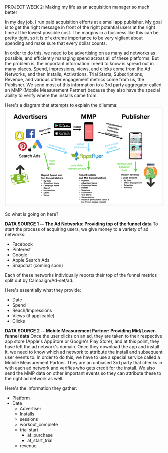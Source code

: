 PROJECT WEEK 2: Making my life as an acquisition manager so much better

In my day job, I run paid acquisition efforts at a small app publisher. My goal is to get the right message in front of the right potential users at the right time at the lowest possible cost. The margins in a business like this can be pretty tight, so it is of extreme importance to be very vigilant about spending and make sure that every dollar counts. 

In order to do this, we need to be advertising on as many ad networks as possible, and efficiently managing spend across all of these platforms. But the problem is, the important information I need to know is spread out in many places. Spend, impressions, views, and clicks come from the Ad Networks, and then Installs, Activations, Trial Starts, Subscriptions, Revenue, and various other engagement metrics come from us, the Publisher. We send most of this information to a 3rd party aggregator called an MMP (Mobile Measurement Partner) because they also have the special ability to verify where the installs came from.

Here's a diagram that attempts to explain the dilemma:
![Acquisition Managers Dilemma](https://github.com/EfficiencyJunky/UCB_DataBootcamp_Homework_repo/blob/master/13-Project_Week_2/Resources/acquisition_managers_dillemma.png?raw=true)

So what is going on here?

**DATA SOURCE 1 -- The Ad Networks: Providing top of the funnel data**
To start the process of acquiring users, we give money to a variety of ad networks:

 - Facebook
 - Pinterest
 - Google
 - Apple Search Ads
 - Snapchat (coming soon)

Each of these networks individually reports their top of the funnel metrics split out by Campaign/Ad-set/ad:

Here's essentially what they provide:
 - Date
 - Spend
 - Reach/Impressions
 - Views (if applicable)
 - Clicks

**DATA SOURCE 2 -- Mobile Measurement Partner: Providing Mid/Lower-funnel data**
Once the user clicks on an ad, they are taken to their respective app store (Apple's AppStore or Google's Play Store), and at this point, they have left the ad network's domain. Once they download the app and install it, we need to know which ad network to attribute the install and subsequent user events to. In order to do this, we have to use a special service called a Mobile Measurement Partner. They are an unbiased 3rd party that checks in with each ad network and verifies who gets credit for the install. We also send the MMP data on other important events so they can attribute these to the right ad network as well.

Here's the information they gather:

 - 	Platform
 - Date
	* Advertiser
	* Installs
	* sessions
	* workout_complete
	* trial start
		* af_purchase
		* af_start_trial
	* revenue

<!--stackedit_data:
eyJoaXN0b3J5IjpbLTEzNzYxNTIzMjgsLTEwODA5MzgxMjhdfQ
==
-->